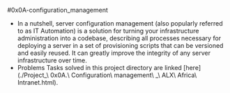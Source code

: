 #0x0A-configuration_management

- In a nutshell, server configuration management (also popularly referred to as IT Automation) is a solution for turning your infrastructure administration into a codebase, describing all processes necessary for deploying a server in a set of provisioning scripts that can be versioned and easily reused. It can greatly improve the integrity of any server infrastructure over time.
- Problems Tasks solved in this project directory are linked [here](./Project_\ 0x0A.\ Configuration\ management\ _\ ALX\ Africa\ Intranet.html).

